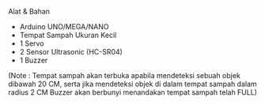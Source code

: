 Alat & Bahan
- Arduino UNO/MEGA/NANO
- Tempat Sampah Ukuran Kecil
- 1 Servo
- 2 Sensor Ultrasonic (HC-SR04)
- 1 Buzzer

(Note : Tempat sampah akan terbuka apabila mendeteksi sebuah objek dibawah 20 CM, serta jika mendeteksi objek di dalam tempat sampah dalam radius 2 CM Buzzer akan berbunyi menandakan tempat sampah telah FULL)

